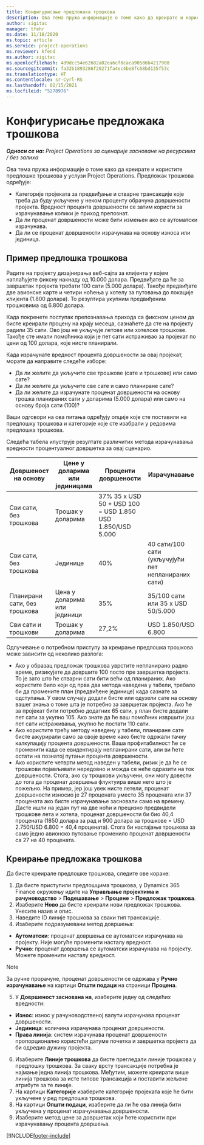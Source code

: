 ```yaml
---
title: Конфигурисање предложака трошкова
description: Ова тема пружа информације о томе како да креирате и користите предлошке трошкова у услузи Project Operations.
author: sigitac
manager: tfehr
ms.date: 11/18/2020
ms.topic: article
ms.service: project-operations
ms.reviewer: kfend
ms.author: sigitac
ms.openlocfilehash: 4d9dcc54e62682a02ea6cf8caca90586b4217908
ms.sourcegitcommit: fa32b1893286f20271fa4ec4be8fc68bd135f53c
ms.translationtype: HT
ms.contentlocale: sr-Cyrl-RS
ms.lasthandoff: 02/15/2021
ms.locfileid: "5278976"
---
```

# <a name="set-up-cost-templates"></a>Конфигурисање предложака трошкова

_**Односи се на:** Project Operations за сценарије засноване на ресурсима / без залиха_


Ова тема пружа информације о томе како да креирате и користите предлошке трошкова у услузи Project Operations. Предложак трошкова одређује:

- Категорије пројеката за предвиђање и стварне трансакције које треба да буду укључене у неком проценту обрачуна довршености пројекта. Вредност процента довршености се затим користи за израчунавање колики је приход препознат.
- Да ли проценат довршености може бити измењен ако се аутоматски израчунава.
- Да ли се проценат довршености израчунава на основу износа или јединица.

## <a name="cost-template-example"></a>Пример предлошка трошкова

Радите на пројекту дизајнирања веб-сајта за клијента у којем наплаћујете фиксну накнаду од 10.000 долара. Предвиђате да ће за завршетак пројекта требати 100 сати (5.000 долара). Такође предвиђате две авионске карте и четири ноћења у хотелу за путовања до локације клијента (1.800 долара). То резултира укупним предвиђеним трошковима од 6.800 долара.

Када покренете поступак препознавања прихода са фиксном ценом да бисте креирали процену на крају месеца, сазнаћете да сте на пројекту радили 35 сати. Ово још не укључује летове или хотелске трошкове. Такође сте имали помоћника који је пет сати истраживао за пројекат по цени од 100 долара, које нисте планирали.

Када израчунате вредност процента довршености за овај пројекат, морате да направите следеће изборе:

- Да ли желите да укључите све трошкове (сате и трошкове) или само сате?
- Да ли желите да укључите све сате и само планиране сате?
- Да ли желите да израчунате проценат довршености на основу трошка планираних сати у доларима (5.000 долара) или само на основу броја сати (100)?

Ваши одговори на ова питања одређују опције које сте поставили на предлошку трошкова и категорије које сте изабрали у редовима предлошка трошкова.

Следећа табела илуструје резултате различитих метода израчунавања вредности процентуалног довршетка за овај сценарио.

| Довршеност на основу | Цене у доларима или јединицама | Проценти довршености | Израчунавање |
| --- | --- | --- | --- |
| Сви сати, без трошкова | Трошак у доларима | 37% 35 x USD 50 + USD 100 = USD 1.850 USD 1.850/USD 5.000 |
| Сви сати, без трошкова | Јединице | 40% | 40 сати/100 сати (укључујући пет непланираних сати) |
| Планирани сати, без трошкова | Цена у доларима или јединици | 35% | 35/100 сати или 35 x USD 50/5.000 |
| Сви сати и трошкови | Трошак у доларима | 27,2% | USD 1.850/USD 6.800 |

Одлучивање о потребном приступу за креирање предлошка трошкова може зависити од неколико разлога:

- Ако у образац предложак трошкова уврстите непланирано радно време, ризикујете да довршите 100 посто пре завршетка пројекта. То је зато што ће стварни сати бити већи од планираних. Ако користите било који од прва два метода наведена у табели, требало би да промените план (предвиђене јединице) када сазнате за одступања. У овом случају додали бисте или одузели сате на основу вашег знања о томе шта је потребно за завршетак пројекта. Ако ће за пројекат бити потребно додатних 65 сати, у план бисте додали пет сати за укупно 105. Ако знате да ће ваш помоћник извршити још пет сати истраживања, укупно ће постати 110 сати.
- Ако користите трећу методу наведену у табели, планиране сате бисте ажурирали само за своје време како бисте одржали тачну калкулацију процента довршености. Ваша профитабилност ће се променити када се евидентирају непланирани сати, али ви ћете остати на познатој путањи процента довршености.
- Ако користите четврти метод наведен у табели, ризик је да ће се трошкови појављивати нередовно и можда се неће одразити на ток довршености. Стога, ако су трошкови укључени, они могу довести до тога да проценат довршења флуктуира више него што је пожељно. На пример, јер још увек нисте летели, проценат довршености износио је 27 процената уместо 35 процената или 37 процената ако бисте израчунавање засновали само на времену. Дасте ишли на један пут на две ноћи и прецизно предвидели трошкове лета и хотела, проценат довршености би био 40,4 процената (1850 долара за рад и 900 долара за трошкове = USD 2.750/USD 6.800 = 40,4 процената). Стога би настајање трошкова за само једно авионско путовање променило проценат довршености са 27 на 40 процената.

## <a name="create-cost-templates"></a>Креирање предложака трошкова
Да бисте креирале предлошке трошкова, следите ове кораке:

1. Да бисте приступили предлошцима трошкова, у Dynamics 365 Finance окружењу идите на **Управљање пројектима и рачуноводство** > **Подешавање** > **Процене** > **Предложак трошкова**.
2. Изаберите **Ново** да бисте креирали нови предложак трошкова. Унесите назив и опис.
3. Наведите ID линије трошкова за сваки тип трансакције.
4. Изаберите подразумевани метод довршења:

  - **Аутоматски**: проценат довршења се аутоматски израчунава на пројекту. Није могуће променити насталу вредност.
  - **Ручно**: проценат довршења се аутоматски израчунава на пројекту. Можете променити насталу вредност.

  > [!NOTE]
  > За ручне прорачуне, проценат довршености се одржава у **Ручно израчунавање** на картици **Општи подаци** на страници **Процена**.

5. У **Довршеност заснована на**, изаберите једну од следећих вредности:

  - **Износ**: износ у рачуноводственој валути израчунава проценат довршености.
  - **Јединица**: количина израчунава проценат довршености.
  - **Права линија**: систем израчунава проценат довршености пропорционално користећи датуме почетка и завршетка пројекта да би одредио дужину пројекта.

6. Изаберите **Линије трошкова** да бисте прегледали линије трошкова у предлошку трошкова. За сваку врсту трансакције потребна је најмање једна линија трошкова. Међутим, можете креирати више линија трошкова за исте типове трансакција и поставити жељене атрибуте за те линије.
7. На картици **Категорије** изаберите категорије пројеката које ће бити укључене у ред предлошка трошкова.
8. На картици **Општи подаци**, изаберите да ли ће ова линија бити укључена у проценат израчунавања довршености.
9. Изаберите метод цене за довршетак који ћете користити при израчунавању процента довршења.


[!INCLUDE[footer-include](../includes/footer-banner.md)]